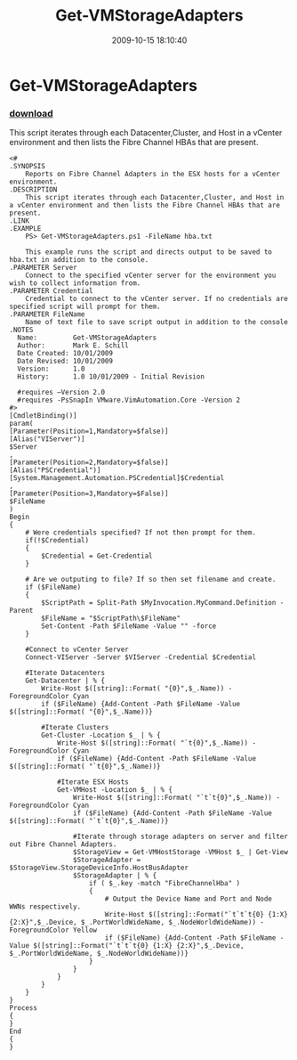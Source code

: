 ﻿---
pid:            1404
parent:         0
children:       
poster:         Mark E Schill
title:          Get-VMStorageAdapters
date:           2009-10-15 18:10:40
description:    This script iterates through each Datacenter,Cluster, and Host in a vCenter environment and then lists the Fibre Channel HBAs that are present. 
format:         posh
---

# Get-VMStorageAdapters

### [download](1404.ps1)  

This script iterates through each Datacenter,Cluster, and Host in a vCenter environment and then lists the Fibre Channel HBAs that are present. 

```posh
<#
.SYNOPSIS
	Reports on Fibre Channel Adapters in the ESX hosts for a vCenter environment.
.DESCRIPTION
	This script iterates through each Datacenter,Cluster, and Host in a vCenter environment and then lists the Fibre Channel HBAs that are present. 
.LINK
.EXAMPLE
	PS> Get-VMStorageAdapters.ps1 -FileName hba.txt
	
	This example runs the script and directs output to be saved to hba.txt in addition to the console. 
.PARAMETER Server
	Connect to the specified vCenter server for the environment you wish to collect information from.
.PARAMETER Credential
	Credential to connect to the vCenter server. If no credentials are specified script will prompt for them.
.PARAMETER FileName
	Name of text file to save script output in addition to the console
.NOTES
  Name:			Get-VMStorageAdapters
  Author:		Mark E. Schill
  Date Created:	10/01/2009
  Date Revised:	10/01/2009
  Version:		1.0
  History:		1.0 10/01/2009 - Initial Revision
  
  #requires –Version 2.0
  #requires -PsSnapIn VMware.VimAutomation.Core -Version 2
#>
[CmdletBinding()]
param(
[Parameter(Position=1,Mandatory=$false)]
[Alias("VIServer")]
$Server
,
[Parameter(Position=2,Mandatory=$false)]
[Alias("PSCredential")]
[System.Management.Automation.PSCredential]$Credential
,
[Parameter(Position=3,Mandatory=$False)]
$FileName
)
Begin
{
	# Were credentials specified? If not then prompt for them.
	if(!$Credential)
	{
		$Credential = Get-Credential
	}
	
	# Are we outputing to file? If so then set filename and create.
	if ($FileName)
	{
		$ScriptPath = Split-Path $MyInvocation.MyCommand.Definition -Parent
		$FileName = "$ScriptPath\$FileName"			
		Set-Content -Path $FileName -Value "" -force
	}
	
	#Connect to vCenter Server
	Connect-VIServer -Server $VIServer -Credential $Credential

	#Iterate Datacenters
	Get-Datacenter | % { 
		Write-Host $([string]::Format( "{0}",$_.Name)) -ForegroundColor Cyan
		if ($FileName) {Add-Content -Path $FileName -Value $([string]::Format( "{0}",$_.Name))}
		
		#Iterate Clusters
		Get-Cluster -Location $_ | % {
			Write-Host $([string]::Format( "`t{0}",$_.Name)) -ForegroundColor Cyan
			if ($FileName) {Add-Content -Path $FileName -Value $([string]::Format( "`t{0}",$_.Name))}
			
			#Iterate ESX Hosts
			Get-VMHost -Location $_ | % { 
				Write-Host $([string]::Format( "`t`t{0}",$_.Name)) -ForegroundColor Cyan
				if ($FileName) {Add-Content -Path $FileName -Value $([string]::Format( "`t`t{0}",$_.Name))}
				
				#Iterate through storage adapters on server and filter out Fibre Channel Adapters. 
				$StorageView = Get-VMHostStorage -VMHost $_ | Get-View
				$StorageAdapter = $StorageView.StorageDeviceInfo.HostBusAdapter
				$StorageAdapter | % { 
					if ( $_.key -match "FibreChannelHba" )
					{
						# Output the Device Name and Port and Node WWNs respectively.
						Write-Host $([string]::Format("`t`t`t{0} {1:X} {2:X}",$_.Device, $_.PortWorldWideName, $_.NodeWorldWideName)) -ForegroundColor Yellow
						if ($FileName) {Add-Content -Path $FileName -Value $([string]::Format("`t`t`t{0} {1:X} {2:X}",$_.Device, $_.PortWorldWideName, $_.NodeWorldWideName))}
					}
				}
			}
		}
	}
}
Process
{
}
End
{
}
```
